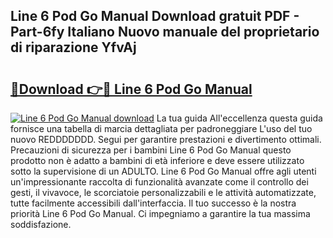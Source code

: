 ## Line 6 Pod Go Manual Download gratuit PDF - Part-6fy Italiano Nuovo manuale del proprietario di riparazione YfvAj

# <h2><a href="http://dfgwqm7.blite.top/?on=Line+6+Pod+Go+Manual">🔗Download 👉🔴 Line 6 Pod Go Manual</a></h2>

[![Line 6 Pod Go Manual download](https://i.imgur.com/lujVjoI.png)](http://dfgwqm7.blite.top/?on=Line+6+Pod+Go+Manual)
La tua guida All'eccellenza questa guida fornisce una tabella di marcia dettagliata per padroneggiare L'uso del tuo nuovo REDDDDDDD. Segui per garantire prestazioni e divertimento ottimali. Precauzioni di sicurezza per i bambini Line 6 Pod Go Manual questo prodotto non è adatto a bambini di età inferiore e deve essere utilizzato sotto la supervisione di un ADULTO. Line 6 Pod Go Manual offre agli utenti un'impressionante raccolta di funzionalità avanzate come il controllo dei gesti, il vivavoce, le scorciatoie personalizzabili e le attività automatizzate, tutte facilmente accessibili dall'interfaccia. Il tuo successo è la nostra priorità Line 6 Pod Go Manual. Ci impegniamo a garantire la tua massima soddisfazione.
